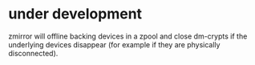 # under development


zmirror will offline backing devices in a zpool and close dm-crypts if the underlying devices disappear (for example if they are physically disconnected).